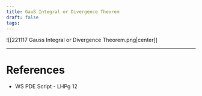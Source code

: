 ```yaml
---
title: Gauß Integral or Divergence Theorem
draft: false
tags:
---
```


![[221117 Gauss Integral or Divergence Theorem.png|center]]

---

# References

- WS PDE Script - LHPg 12